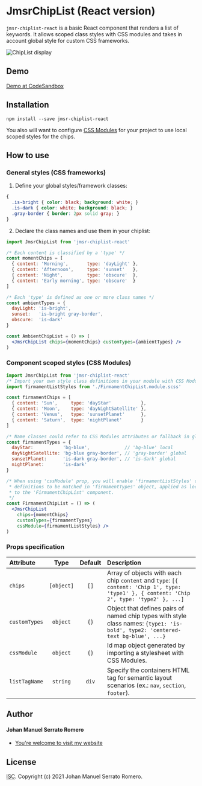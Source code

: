 # JmsrChipList (React version)

`jmsr-chiplist-react` is a basic React component that renders a list of keywords. It allows
scoped class styles with CSS modules and takes in account global style for custom CSS frameworks.

![ChipList display](https://meaningfulgadgets.com/jmsr/img/code-assets/chiplist/screenshot.jpg "ChipList display")

## Demo

[Demo at CodeSandbox](https://codesandbox.io)

## Installation

```
npm install --save jmsr-chiplist-react
```
You also will want to configure [CSS Modules](https://github.com/css-modules/css-modules) for
your project to use local scoped styles for the chips.

## How to use

### General styles (CSS frameworks)

1. Define your global styles/framework classes:
```css
{
  .is-bright { color: black; background: white; }
  .is-dark { color: white; background: black; }
  .gray-border { border: 2px solid gray; }
}
```

2. Declare the class names and use them in your chiplist:
```jsx
import JmsrChipList from 'jmsr-chiplist-react'

/* Each content is classified by a 'type' */
const momentChips = [
  { content: 'Morning',       type: 'dayLight' },
  { content: 'Afternoon',     type: 'sunset'   },
  { content: 'Night',         type: 'obscure'  },
  { content: 'Early morning', type: 'obscure'  }
]

/* Each 'type' is defined as one or more class names */
const ambientTypes = {
  dayLight: 'is-bright',
  sunset:   'is-bright gray-border',
  obscure:  'is-dark'
}

const AmbientChipList = () => (
  <JmsrChipList chips={momentChips} customTypes={ambientTypes} />
)
```

### Component scoped styles (CSS Modules)

```jsx
import JmsrChipList from 'jmsr-chiplist-react'
/* Import your own style class definitions in your module with CSS Modules help! */
import firmamentListStyles from './FirmamentChipList.module.scss'

const firmamentChips = [
  { content: 'Sun',     type: 'dayStar'           },
  { content: 'Moon',    type: 'dayNightSatellite' },
  { content: 'Venus',   type: 'sunsetPlanet'      },
  { content: 'Saturn',  type: 'nightPlanet'       }
]

/* Name classes could refer to CSS Modules attributes or fallback in global class names */
const firmamentTypes = {
  dayStar:           'bg-blue',             // 'bg-blue' local
  dayNightSatellite: 'bg-blue gray-border', // 'gray-border' global
  sunsetPlanet:      'is-dark gray-border', // 'is-dark' global
  nightPlanet:       'is-dark'
}

/* When using 'cssModule' prop, you will enable 'firmamentListStyles' class name
 * definitions to be matched in 'firmamentTypes' object, applied as local styles
 * to the 'FirmamentChipList' component.
 */
const FirmamentChipList = () => (
  <JmsrChipList
    chips={momentChips}
    customTypes={firmamentTypes}
    cssModule={firmamentListStyles} />
)
```

### Props specification

| Attribute   |    Type     |  Default  | Description                                                                                              |
| :--------   | :--------:  | :-------: | :------------------------------------------------------------------------------------------------------- |
| `chips`       | `[object]` |  `[]`    | Array of objects with each chip `content` and `type`: `[{ content: 'Chip 1', type: 'type1' }, { content: 'Chip 2', type: 'type2' }, ...]`                    |
| `customTypes` | `object`   |  `{}`    | Object that defines pairs of named chip types with style class names: `{type1: 'is-bold', type2: 'centered-text bg-blue', ...}`           |
| `cssModule`   | `object`   |  `{}`    | Id map object generated by importing a stylesheet with CSS Modules.                                      |
| `listTagName` | `string`   |  `div`    | Specify the containers HTML tag for semantic layout scenarios (ex.: `nav`, `section`, `footer`).           |

## Author

#### Johan Manuel Serrato Romero

- [You're welcome to visit my website](https://meaningfulgadgets.com/jmsr)

## License

[ISC](https://opensource.org/licenses/ISC). Copyright (c) 2021 Johan Manuel Serrato Romero.